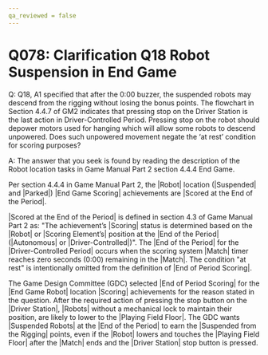 ```yaml
---
qa_reviewed = false
---
```


# Q078: Clarification Q18 Robot Suspension in End Game

Q: Q18, A1 specified that after the 0:00 buzzer, the suspended robots may descend from the rigging without losing the bonus points. The flowchart in Section 4.4.7 of GM2 indicates that pressing stop on the Driver Station is the last action in Driver-Controlled Period. Pressing stop on the robot should depower motors used for hanging which will allow some robots to descend unpowered. Does such unpowered movement negate the ‘at rest’ condition for scoring purposes?

A: The answer that you seek is found by reading the description of the Robot location tasks in Game Manual Part 2 section 4.4.4 End Game.

Per section 4.4.4 in Game Manual Part 2, the |Robot| location (|Suspended| and |Parked|) |End Game Scoring| achievements are |Scored at the End of the Period|.

|Scored at the End of the Period| is defined in section 4.3 of Game Manual Part 2 as: "The achievement’s |Scoring| status is determined based on the |Robot| or |Scoring Element’s| position at the |End of the Period| (|Autonomous| or |Driver-Controlled|)". The |End of the Period| for the |Driver-Controlled Period| occurs when the scoring system |Match| timer reaches zero seconds (0:00) remaining in the |Match|. The condition "at rest" is intentionally omitted from the definition of |End of Period Scoring|. 

The Game Design Committee (GDC) selected |End of Period Scoring| for the |End Game Robot| location |Scoring| achievements for the reason stated in the question. After the required action of pressing the stop button on the |Driver Station|, |Robots| without a mechanical lock to maintain their position, are likely to lower to the |Playing Field Floor|. The GDC wants |Suspended Robots| at the |End of the Period| to earn the |Suspended from the Rigging| points, even if the |Robot| lowers and touches the |Playing Field Floor| after the |Match| ends and the |Driver Station| stop button is pressed.